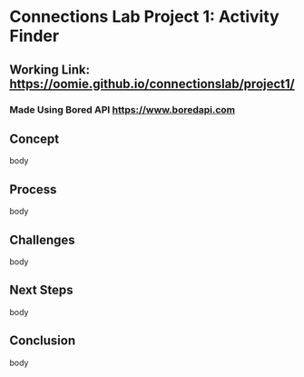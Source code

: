 # Connections Lab Project 1: Activity Finder
## Working Link: https://oomie.github.io/connectionslab/project1/
### Made Using Bored API https://www.boredapi.com

## Concept
body

## Process
body

## Challenges
body

## Next Steps
body

## Conclusion
body
